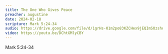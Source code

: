 ```yaml
---
title: The One Who Gives Peace
preacher: augustine
date: 2024-02-18
scripture: Mark 5:24-34
audio: https://drive.google.com/file/d/1grHs-01m2po83KZCHex9jEQImSOzshqC/view
video: https://youtu.be/DChtGMlyCBY
---
```

Mark 5:24-34